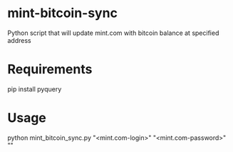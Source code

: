 mint-bitcoin-sync
=================

Python script that will update mint.com with bitcoin balance at specified address

Requirements
===
pip install pyquery

Usage
===
python mint_bitcoin_sync.py "<mint.com-login>" "<mint.com-password>" "<public-bitcoin-address>"
